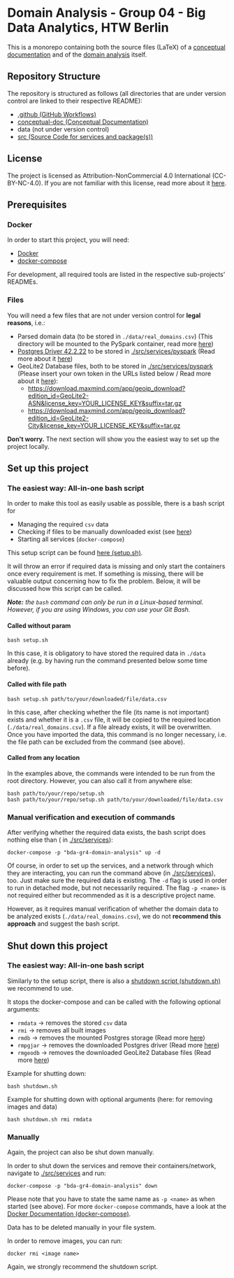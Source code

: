 # Domain Analysis - Group 04 - Big Data Analytics, HTW Berlin

This is a monorepo containing both the source files (LaTeX) of a [conceptual documentation](./conceptual-doc/README.md)
and of the [domain analysis](./src) itself.

## Repository Structure

The repository is structured as follows (all directories that are under version control are linked to their respective README):

- [.github (GitHub Workflows)](./.github/README.md)
- [conceptual-doc (Conceptual Documentation)](./conceptual-doc/README.md)
- data (not under version control)
- [src (Source Code for services and package(s))](./src/README.md)

## License

The project is licensed as Attribution-NonCommercial 4.0 International (CC-BY-NC-4.0). If you are not familiar with this
license, read more about it [here](https://creativecommons.org/licenses/by-nc/4.0/).

## Prerequisites

### Docker

In order to start this project, you will need:

- [Docker](https://www.docker.com/)
- [docker-compose](https://docs.docker.com/compose/install/)

For development, all required tools are listed in the respective sub-projects' READMEs.

### Files

You will need a few files that are not under version control for **legal reasons**, i.e.:

- Parsed domain data (to be stored in `./data/real_domains.csv`) (This directory will be mounted to the PySpark
  container, read more [here](./src/services/pyspark/README.md))
- [Postgres Driver 42.2.22](https://jdbc.postgresql.org/download/postgresql-42.2.22.jar) to be stored
  in [./src/services/pyspark](./src/services/pyspark) (Read more about it [here](./src/services/pyspark/README.md))
- GeoLite2 Database files, both to be stored in [./src/services/pyspark](./src/services/pyspark) (Please insert your own
  token in the URLs listed below / Read more about it [here](./src/services/pyspark/README.md)):
    - https://download.maxmind.com/app/geoip_download?edition_id=GeoLite2-ASN&license_key=YOUR_LICENSE_KEY&suffix=tar.gz
    - https://download.maxmind.com/app/geoip_download?edition_id=GeoLite2-City&license_key=YOUR_LICENSE_KEY&suffix=tar.gz

__Don't worry.__ The next section will show you the easiest way to set up the project locally.

## Set up this project

### The easiest way: All-in-one bash script

In order to make this tool as easily usable as possible, there is a bash script for

- Managing the required `csv` data
- Checking if files to be manually downloaded exist (see [here](./src/services/pyspark/README.md))
- Starting all services (`docker-compose`)

This setup script can be found [here (setup.sh)](./setup.sh).

It will throw an error if required data is missing and only start the containers once every requirement is met. If
something is missing, there will be valuable output concerning how to fix the problem. Below, it will be discussed how
this script can be called.

_**Note:** the `bash` command can only be run in a Linux-based terminal. However, if you are using Windows, you can use
your Git Bash._

#### Called without param

```shell
bash setup.sh
```

In this case, it is obligatory to have stored the required data in `./data` already (e.g. by having run the command
presented below some time before).

#### Called with file path

```shell
bash setup.sh path/to/your/downloaded/file/data.csv
```

In this case, after checking whether the file (its name is not important) exists and whether it is a `.csv` file, it
will be copied to the required location (`./data/real_domains.csv`). If a file already exists, it will be overwritten.
Once you have imported the data, this command is no longer necessary, i.e. the file path can be excluded from the
command (see above).

#### Called from any location

In the examples above, the commands were intended to be run from the root directory. However, you can also call it from
anywhere else:

```shell
bash path/to/your/repo/setup.sh 
bash path/to/your/repo/setup.sh path/to/your/downloaded/file/data.csv
```

### Manual verification and execution of commands

After verifying whether the required data exists, the bash script does nothing else than (
in [./src/services](./src/services)):

```shell
docker-compose -p "bda-gr4-domain-analysis" up -d
```

Of course, in order to set up the services, and a network through which they are interacting, you can run the command
above (in [./src/services](./src/services)), too. Just make sure the required data is existing. The `-d` flag is used in
order to run in detached mode, but not necessarily required. The flag `-p <name>` is not required either but recommended
as it is a descriptive project name.

However, as it requires manual verification of whether the domain data to be analyzed exists (`./data/real_domains.csv`), we do not **recommend this approach** and suggest the bash script.

## Shut down this project

### The easiest way: All-in-one bash script

Similarly to the setup script, there is also a [shutdown script (shutdown.sh)](shutdown.sh) we recommend to use.

It stops the docker-compose and can be called with the following optional arguments:

- `rmdata` &rarr; removes the stored `csv` data
- `rmi` &rarr; removes all built images
- `rmdb` &rarr; removes the mounted Postgres storage (Read more [here](./src/services/README.md))
- `rmpgjar` &rarr; removes the downloaded Postgres driver (Read more [here](./src/services/pyspark/README.md))
- `rmgeodb` &rarr; removes the downloaded GeoLite2 Database files (Read more [here](./src/services/pyspark/README.md))

Example for shutting down:

```shell
bash shutdown.sh
```

Example for shutting down with optional arguments (here: for removing images and data)

```shell
bash shutdown.sh rmi rmdata
```

### Manually

Again, the project can also be shut down manually.

In order to shut down the services and remove their containers/network, navigate to [./src/services](./src/services) and run:

```shell
docker-compose -p "bda-gr4-domain-analysis" down
```

Please note that you have to state the same name as `-p <name>` as when started (see above). For more `docker-compose`
commands, have a look at
the [Docker Documentation (docker-compose)](https://docs.docker.com/engine/reference/commandline/compose/).

Data has to be deleted manually in your file system.

In order to remove images, you can run:

```shell
docker rmi <image name>
```

Again, we strongly recommend the shutdown script.
